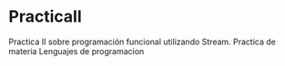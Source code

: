 # PracticaII
Practica II sobre programación funcional utilizando Stream. Practica de materia Lenguajes de programacion
